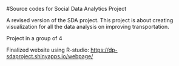 #Source codes for Social Data Analytics Project

A revised version of the SDA project. This project is about creating visualization for all the data analysis on improving transportation.  

Project in a group of 4

Finalized website using R-studio: https://dp-sdaproject.shinyapps.io/webpage/
